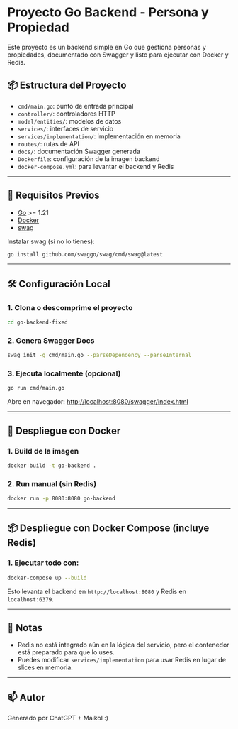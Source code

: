 # Proyecto Go Backend - Persona y Propiedad

Este proyecto es un backend simple en Go que gestiona personas y propiedades, documentado con Swagger y listo para ejecutar con Docker y Redis.

## 📦 Estructura del Proyecto

- `cmd/main.go`: punto de entrada principal
- `controller/`: controladores HTTP
- `model/entities/`: modelos de datos
- `services/`: interfaces de servicio
- `services/implementation/`: implementación en memoria
- `routes/`: rutas de API
- `docs/`: documentación Swagger generada
- `Dockerfile`: configuración de la imagen backend
- `docker-compose.yml`: para levantar el backend y Redis

---

## 🚀 Requisitos Previos

- [Go](https://golang.org/dl/) >= 1.21
- [Docker](https://www.docker.com/)
- [swag](https://github.com/swaggo/swag)

Instalar swag (si no lo tienes):

```bash
go install github.com/swaggo/swag/cmd/swag@latest
```

---

## 🛠️ Configuración Local

### 1. Clona o descomprime el proyecto
```bash
cd go-backend-fixed
```

### 2. Genera Swagger Docs
```bash
swag init -g cmd/main.go --parseDependency --parseInternal
```

### 3. Ejecuta localmente (opcional)
```bash
go run cmd/main.go
```

Abre en navegador: [http://localhost:8080/swagger/index.html](http://localhost:8080/swagger/index.html)

---

## 🐳 Despliegue con Docker

### 1. Build de la imagen
```bash
docker build -t go-backend .
```

### 2. Run manual (sin Redis)
```bash
docker run -p 8080:8080 go-backend
```

---

## 📦 Despliegue con Docker Compose (incluye Redis)

### 1. Ejecutar todo con:
```bash
docker-compose up --build
```

Esto levanta el backend en `http://localhost:8080` y Redis en `localhost:6379`.

---

## 🧠 Notas
- Redis no está integrado aún en la lógica del servicio, pero el contenedor está preparado para que lo uses.
- Puedes modificar `services/implementation` para usar Redis en lugar de slices en memoria.

---

## 📫 Autor

Generado por ChatGPT + Maikol :)